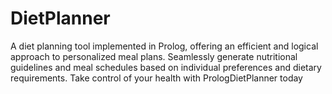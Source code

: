# DietPlanner
A diet planning tool implemented in Prolog, offering an efficient and logical approach to personalized meal plans. Seamlessly generate nutritional guidelines and meal schedules based on individual preferences and dietary requirements. Take control of your health with PrologDietPlanner today

